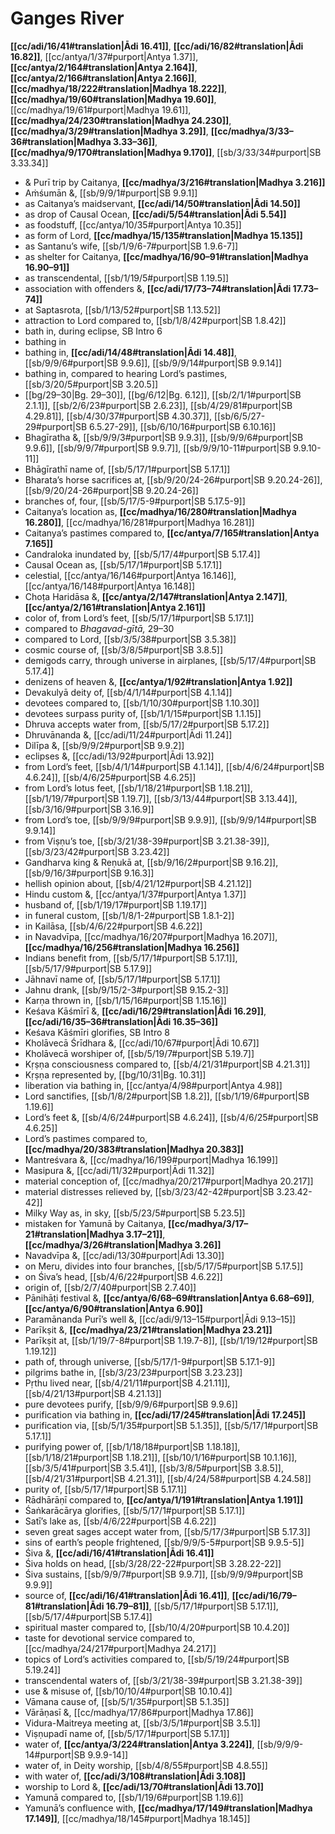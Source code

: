 # Ganges River

**[[cc/adi/16/41#translation|Ādi 16.41]]**, **[[cc/adi/16/82#translation|Ādi 16.82]]**, [[cc/antya/1/37#purport|Antya 1.37]], **[[cc/antya/2/164#translation|Antya 2.164]]**, **[[cc/antya/2/166#translation|Antya 2.166]]**, **[[cc/madhya/18/222#translation|Madhya 18.222]]**, **[[cc/madhya/19/60#translation|Madhya 19.60]]**, [[cc/madhya/19/61#purport|Madhya 19.61]], **[[cc/madhya/24/230#translation|Madhya 24.230]]**, **[[cc/madhya/3/29#translation|Madhya 3.29]]**, **[[cc/madhya/3/33–36#translation|Madhya 3.33–36]]**, **[[cc/madhya/9/170#translation|Madhya 9.170]]**, [[sb/3/33/34#purport|SB 3.33.34]]

* & Purī trip by Caitanya, **[[cc/madhya/3/216#translation|Madhya 3.216]]**
* Aṁśumān &, [[sb/9/9/1#purport|SB 9.9.1]]
* as Caitanya’s maidservant, **[[cc/adi/14/50#translation|Ādi 14.50]]**
* as drop of Causal Ocean, **[[cc/adi/5/54#translation|Ādi 5.54]]**
* as foodstuff, [[cc/antya/10/35#purport|Antya 10.35]]
* as form of Lord, **[[cc/madhya/15/135#translation|Madhya 15.135]]**
* as Santanu’s wife, [[sb/1/9/6-7#purport|SB 1.9.6-7]]
* as shelter for Caitanya, **[[cc/madhya/16/90–91#translation|Madhya 16.90–91]]**
* as transcendental, [[sb/1/19/5#purport|SB 1.19.5]]
* association with offenders &, **[[cc/adi/17/73–74#translation|Ādi 17.73–74]]**
* at Saptasrota, [[sb/1/13/52#purport|SB 1.13.52]]
* attraction to Lord compared to, [[sb/1/8/42#purport|SB 1.8.42]]
* bath in, during eclipse, SB Intro 6
* bathing in 
* bathing in, **[[cc/adi/14/48#translation|Ādi 14.48]]**, [[sb/9/9/6#purport|SB 9.9.6]], [[sb/9/9/14#purport|SB 9.9.14]]
* bathing in, compared to hearing Lord’s pastimes, [[sb/3/20/5#purport|SB 3.20.5]]
*  [[bg/29–30|Bg. 29–30]], [[bg/6/12|Bg. 6.12]], [[sb/2/1/1#purport|SB 2.1.1]], [[sb/2/6/23#purport|SB 2.6.23]], [[sb/4/29/81#purport|SB 4.29.81]], [[sb/4/30/37#purport|SB 4.30.37]], [[sb/6/5/27-29#purport|SB 6.5.27-29]], [[sb/6/10/16#purport|SB 6.10.16]]
* Bhagīratha &, [[sb/9/9/3#purport|SB 9.9.3]], [[sb/9/9/6#purport|SB 9.9.6]], [[sb/9/9/7#purport|SB 9.9.7]], [[sb/9/9/10-11#purport|SB 9.9.10-11]]
* Bhāgīrathī name of, [[sb/5/17/1#purport|SB 5.17.1]]
* Bharata’s horse sacrifices at, [[sb/9/20/24-26#purport|SB 9.20.24-26]], [[sb/9/20/24-26#purport|SB 9.20.24-26]]
* branches of, four, [[sb/5/17/5-9#purport|SB 5.17.5-9]]
* Caitanya’s location as, **[[cc/madhya/16/280#translation|Madhya 16.280]]**, [[cc/madhya/16/281#purport|Madhya 16.281]]
* Caitanya’s pastimes compared to, **[[cc/antya/7/165#translation|Antya 7.165]]**
* Candraloka inundated by, [[sb/5/17/4#purport|SB 5.17.4]]
* Causal Ocean as, [[sb/5/17/1#purport|SB 5.17.1]]
* celestial, [[cc/antya/16/146#purport|Antya 16.146]], [[cc/antya/16/148#purport|Antya 16.148]]
* Choṭa Haridāsa &, **[[cc/antya/2/147#translation|Antya 2.147]]**, **[[cc/antya/2/161#translation|Antya 2.161]]**
* color of, from Lord’s feet, [[sb/5/17/1#purport|SB 5.17.1]]
* compared to *Bhagavad-gītā,* 29–30 
* compared to Lord, [[sb/3/5/38#purport|SB 3.5.38]]
* cosmic course of, [[sb/3/8/5#purport|SB 3.8.5]]
* demigods carry, through universe in airplanes, [[sb/5/17/4#purport|SB 5.17.4]]
* denizens of heaven &, **[[cc/antya/1/92#translation|Antya 1.92]]**
* Devakulyā deity of, [[sb/4/1/14#purport|SB 4.1.14]]
* devotees compared to, [[sb/1/10/30#purport|SB 1.10.30]]
* devotees surpass purity of, [[sb/1/1/15#purport|SB 1.1.15]]
* Dhruva accepts water from, [[sb/5/17/2#purport|SB 5.17.2]]
* Dhruvānanda &, [[cc/adi/11/24#purport|Ādi 11.24]]
* Dilīpa &, [[sb/9/9/2#purport|SB 9.9.2]]
* eclipses &, [[cc/adi/13/92#purport|Ādi 13.92]]
* from Lord’s feet, [[sb/4/1/14#purport|SB 4.1.14]], [[sb/4/6/24#purport|SB 4.6.24]], [[sb/4/6/25#purport|SB 4.6.25]]
* from Lord’s lotus feet, [[sb/1/18/21#purport|SB 1.18.21]], [[sb/1/19/7#purport|SB 1.19.7]], [[sb/3/13/44#purport|SB 3.13.44]], [[sb/3/16/9#purport|SB 3.16.9]]
* from Lord’s toe, [[sb/9/9/9#purport|SB 9.9.9]], [[sb/9/9/14#purport|SB 9.9.14]]
* from Viṣṇu’s toe, [[sb/3/21/38-39#purport|SB 3.21.38-39]], [[sb/3/23/42#purport|SB 3.23.42]]
* Gandharva king & Reṇukā at, [[sb/9/16/2#purport|SB 9.16.2]], [[sb/9/16/3#purport|SB 9.16.3]]
* hellish opinion about, [[sb/4/21/12#purport|SB 4.21.12]]
* Hindu custom &, [[cc/antya/1/37#purport|Antya 1.37]]
* husband of, [[sb/1/19/17#purport|SB 1.19.17]]
* in funeral custom, [[sb/1/8/1-2#purport|SB 1.8.1-2]]
* in Kailāsa, [[sb/4/6/22#purport|SB 4.6.22]]
* in Navadvīpa, [[cc/madhya/16/207#purport|Madhya 16.207]], **[[cc/madhya/16/256#translation|Madhya 16.256]]**
* Indians benefit from, [[sb/5/17/1#purport|SB 5.17.1]], [[sb/5/17/9#purport|SB 5.17.9]]
* Jāhnavī name of, [[sb/5/17/1#purport|SB 5.17.1]]
* Jahnu drank, [[sb/9/15/2-3#purport|SB 9.15.2-3]]
* Karṇa thrown in, [[sb/1/15/16#purport|SB 1.15.16]]
* Keśava Kāśmīrī &, **[[cc/adi/16/29#translation|Ādi 16.29]]**, **[[cc/adi/16/35–36#translation|Ādi 16.35–36]]**
* Keśava Kāśmīri glorifies, SB Intro 8
* Kholāvecā Śrīdhara &, [[cc/adi/10/67#purport|Ādi 10.67]]
* Kholāvecā worshiper of, [[sb/5/19/7#purport|SB 5.19.7]]
* Kṛṣṇa consciousness compared to, [[sb/4/21/31#purport|SB 4.21.31]]
* Kṛṣṇa represented by, [[bg/10/31|Bg. 10.31]]
* liberation via bathing in, [[cc/antya/4/98#purport|Antya 4.98]]
* Lord sanctifies, [[sb/1/8/2#purport|SB 1.8.2]], [[sb/1/19/6#purport|SB 1.19.6]]
* Lord’s feet &, [[sb/4/6/24#purport|SB 4.6.24]], [[sb/4/6/25#purport|SB 4.6.25]]
* Lord’s pastimes compared to, **[[cc/madhya/20/383#translation|Madhya 20.383]]**
* Mantreśvara &, [[cc/madhya/16/199#purport|Madhya 16.199]]
* Masipura &, [[cc/adi/11/32#purport|Ādi 11.32]]
* material conception of, [[cc/madhya/20/217#purport|Madhya 20.217]]
* material distresses relieved by, [[sb/3/23/42-42#purport|SB 3.23.42-42]]
* Milky Way as, in sky, [[sb/5/23/5#purport|SB 5.23.5]]
* mistaken for Yamunā by Caitanya, **[[cc/madhya/3/17–21#translation|Madhya 3.17–21]]**, **[[cc/madhya/3/26#translation|Madhya 3.26]]**
* Navadvīpa &, [[cc/adi/13/30#purport|Ādi 13.30]]
* on Meru, divides into four branches, [[sb/5/17/5#purport|SB 5.17.5]]
* on Śiva’s head, [[sb/4/6/22#purport|SB 4.6.22]]
* origin of, [[sb/2/7/40#purport|SB 2.7.40]]
* Pānihāṭi festival &, **[[cc/antya/6/68–69#translation|Antya 6.68–69]]**, **[[cc/antya/6/90#translation|Antya 6.90]]**
* Paramānanda Purī’s well &, [[cc/adi/9/13–15#purport|Ādi 9.13–15]]
* Parīkṣit &, **[[cc/madhya/23/21#translation|Madhya 23.21]]**
* Parīkṣit at, [[sb/1/19/7-8#purport|SB 1.19.7-8]], [[sb/1/19/12#purport|SB 1.19.12]]
* path of, through universe, [[sb/5/17/1-9#purport|SB 5.17.1-9]]
* pilgrims bathe in, [[sb/3/23/23#purport|SB 3.23.23]]
* Pṛthu lived near, [[sb/4/21/11#purport|SB 4.21.11]], [[sb/4/21/13#purport|SB 4.21.13]]
* pure devotees purify, [[sb/9/9/6#purport|SB 9.9.6]]
* purification via bathing in, **[[cc/adi/17/245#translation|Ādi 17.245]]**
* purification via, [[sb/5/1/35#purport|SB 5.1.35]], [[sb/5/17/1#purport|SB 5.17.1]]
* purifying power of, [[sb/1/18/18#purport|SB 1.18.18]], [[sb/1/18/21#purport|SB 1.18.21]], [[sb/10/1/16#purport|SB 10.1.16]], [[sb/3/5/41#purport|SB 3.5.41]], [[sb/3/8/5#purport|SB 3.8.5]], [[sb/4/21/31#purport|SB 4.21.31]], [[sb/4/24/58#purport|SB 4.24.58]]
* purity of, [[sb/5/17/1#purport|SB 5.17.1]]
* Rādhārāṇī compared to, **[[cc/antya/1/191#translation|Antya 1.191]]**
* Śaṅkarācārya glorifies, [[sb/5/17/1#purport|SB 5.17.1]]
* Satī’s lake as, [[sb/4/6/22#purport|SB 4.6.22]]
* seven great sages accept water from, [[sb/5/17/3#purport|SB 5.17.3]]
* sins of earth’s people frightened, [[sb/9/9/5-5#purport|SB 9.9.5-5]]
* Śiva &, **[[cc/adi/16/41#translation|Ādi 16.41]]**
* Śiva holds on head, [[sb/3/28/22-22#purport|SB 3.28.22-22]]
* Śiva sustains, [[sb/9/9/7#purport|SB 9.9.7]], [[sb/9/9/9#purport|SB 9.9.9]]
* source of, **[[cc/adi/16/41#translation|Ādi 16.41]]**, **[[cc/adi/16/79–81#translation|Ādi 16.79–81]]**, [[sb/5/17/1#purport|SB 5.17.1]], [[sb/5/17/4#purport|SB 5.17.4]]
* spiritual master compared to, [[sb/10/4/20#purport|SB 10.4.20]]
* taste for devotional service compared to, [[cc/madhya/24/217#purport|Madhya 24.217]]
* topics of Lord’s activities compared to, [[sb/5/19/24#purport|SB 5.19.24]]
* transcendental waters of, [[sb/3/21/38-39#purport|SB 3.21.38-39]]
* use & misuse of, [[sb/10/10/4#purport|SB 10.10.4]]
* Vāmana cause of, [[sb/5/1/35#purport|SB 5.1.35]]
* Vārāṇasī &, [[cc/madhya/17/86#purport|Madhya 17.86]]
* Vidura-Maitreya meeting at, [[sb/3/5/1#purport|SB 3.5.1]]
* Viṣṇupadī name of, [[sb/5/17/1#purport|SB 5.17.1]]
* water of, **[[cc/antya/3/224#translation|Antya 3.224]]**, [[sb/9/9/9-14#purport|SB 9.9.9-14]]
* water of, in Deity worship, [[sb/4/8/55#purport|SB 4.8.55]]
* with water of, **[[cc/adi/3/108#translation|Ādi 3.108]]**
* worship to Lord &, **[[cc/adi/13/70#translation|Ādi 13.70]]**
* Yamunā compared to, [[sb/1/19/6#purport|SB 1.19.6]]
* Yamunā’s confluence with, **[[cc/madhya/17/149#translation|Madhya 17.149]]**, [[cc/madhya/18/145#purport|Madhya 18.145]]
